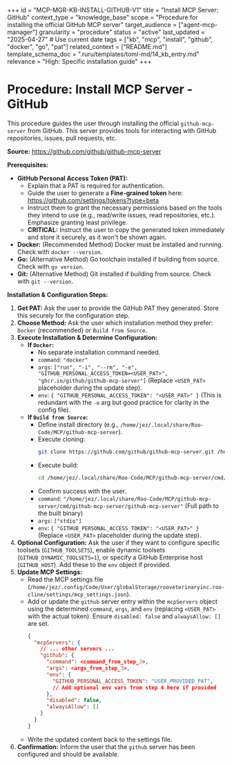 +++
id = "MCP-MGR-KB-INSTALL-GITHUB-V1"
title = "Install MCP Server: GitHub"
context_type = "knowledge_base"
scope = "Procedure for installing the official GitHub MCP server"
target_audience = ["agent-mcp-manager"]
granularity = "procedure"
status = "active"
last_updated = "2025-04-27" # Use current date
tags = ["kb", "mcp", "install", "github", "docker", "go", "pat"]
related_context = ["README.md"]
template_schema_doc = ".ruru/templates/toml-md/14_kb_entry.md"
relevance = "High: Specific installation guide"
+++

# Procedure: Install MCP Server - GitHub

This procedure guides the user through installing the official `github-mcp-server` from GitHub. This server provides tools for interacting with GitHub repositories, issues, pull requests, etc.

**Source:** <https://github.com/github/github-mcp-server>

**Prerequisites:**

*   **GitHub Personal Access Token (PAT):**
    *   Explain that a PAT is required for authentication.
    *   Guide the user to generate a **Fine-grained token** here: <https://github.com/settings/tokens?type=beta>
    *   Instruct them to grant the necessary permissions based on the tools they intend to use (e.g., read/write issues, read repositories, etc.). Emphasize granting least privilege.
    *   **CRITICAL:** Instruct the user to copy the generated token immediately and store it securely, as it won't be shown again.
*   **Docker:** (Recommended Method) Docker must be installed and running. Check with `docker --version`.
*   **Go:** (Alternative Method) Go toolchain installed if building from source. Check with `go version`.
*   **Git:** (Alternative Method) Git installed if building from source. Check with `git --version`.

**Installation & Configuration Steps:**

1.  **Get PAT:** Ask the user to provide the GitHub PAT they generated. Store this securely for the configuration step.
2.  **Choose Method:** Ask the user which installation method they prefer: `Docker` (recommended) or `Build from Source`.
3.  **Execute Installation & Determine Configuration:**
    *   **If `Docker`:**
        *   No separate installation command needed.
        *   `command`: `"docker"`
        *   `args`: `["run", "-i", "--rm", "-e", "GITHUB_PERSONAL_ACCESS_TOKEN=<USER_PAT>", "ghcr.io/github/github-mcp-server"]` (Replace `<USER_PAT>` placeholder during the update step).
        *   `env`: `{ "GITHUB_PERSONAL_ACCESS_TOKEN": "<USER_PAT>" }` (This is redundant with the `-e` arg but good practice for clarity in the config file).
    *   **If `Build from Source`:**
        *   Define install directory (e.g., `/home/jez/.local/share/Roo-Code/MCP/github-mcp-server`).
        *   Execute cloning:
            ```bash
            git clone https://github.com/github/github-mcp-server.git /home/jez/.local/share/Roo-Code/MCP/github-mcp-server
            ```
        *   Execute build:
            ```bash
            cd /home/jez/.local/share/Roo-Code/MCP/github-mcp-server/cmd/github-mcp-server && go build -o github-mcp-server
            ```
        *   Confirm success with the user.
        *   `command`: `"/home/jez/.local/share/Roo-Code/MCP/github-mcp-server/cmd/github-mcp-server/github-mcp-server"` (Full path to the built binary)
        *   `args`: `["stdio"]`
        *   `env`: `{ "GITHUB_PERSONAL_ACCESS_TOKEN": "<USER_PAT>" }` (Replace `<USER_PAT>` placeholder during the update step).
4.  **Optional Configuration:** Ask the user if they want to configure specific toolsets (`GITHUB_TOOLSETS`), enable dynamic toolsets (`GITHUB_DYNAMIC_TOOLSETS=1`), or specify a GitHub Enterprise host (`GITHUB_HOST`). Add these to the `env` object if provided.
5.  **Update MCP Settings:**
    *   Read the MCP settings file (`/home/jez/.config/Code/User/globalStorage/rooveterinaryinc.roo-cline/settings/mcp_settings.json`).
    *   Add or update the `github` server entry within the `mcpServers` object using the determined `command`, `args`, and `env` (replacing `<USER_PAT>` with the actual token). Ensure `disabled: false` and `alwaysAllow: []` are set.
        ```json
        {
          "mcpServers": {
            // ... other servers ...
            "github": {
              "command": <command_from_step_3>,
              "args": <args_from_step_3>,
              "env": {
                "GITHUB_PERSONAL_ACCESS_TOKEN": "USER_PROVIDED_PAT",
                // Add optional env vars from step 4 here if provided
              },
              "disabled": false,
              "alwaysAllow": []
            }
          }
        }
        ```
    *   Write the updated content back to the settings file.
6.  **Confirmation:** Inform the user that the `github` server has been configured and should be available.